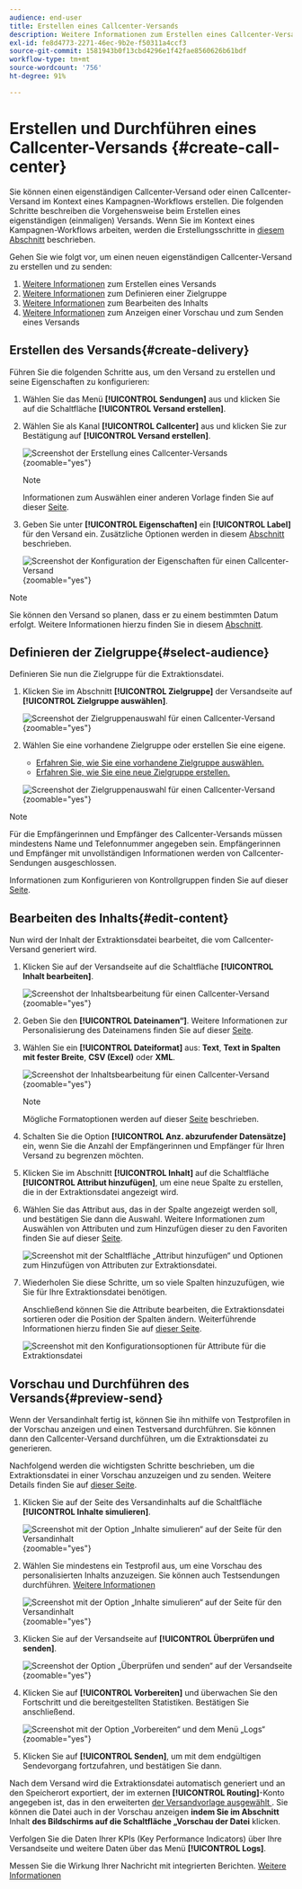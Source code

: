 ```yaml
---
audience: end-user
title: Erstellen eines Callcenter-Versands
description: Weitere Informationen zum Erstellen eines Callcenter-Versands mit Adobe Campaign Web
exl-id: fe8d4773-2271-46ec-9b2e-f50311a4ccf3
source-git-commit: 1581943b0f13cbd4296e1f42fae8560626b61bdf
workflow-type: tm+mt
source-wordcount: '756'
ht-degree: 91%

---
```


# Erstellen und Durchführen eines Callcenter-Versands {#create-call-center}

Sie können einen eigenständigen Callcenter-Versand oder einen Callcenter-Versand im Kontext eines Kampagnen-Workflows erstellen. Die folgenden Schritte beschreiben die Vorgehensweise beim Erstellen eines eigenständigen (einmaligen) Versands. Wenn Sie im Kontext eines Kampagnen-Workflows arbeiten, werden die Erstellungsschritte in [diesem Abschnitt](../workflows/activities/channels.md#create-a-delivery-in-a-campaign-workflow) beschrieben.

Gehen Sie wie folgt vor, um einen neuen eigenständigen Callcenter-Versand zu erstellen und zu senden:

1. [Weitere Informationen](#create-delivery) zum Erstellen eines Versands
1. [Weitere Informationen](#select-audience) zum Definieren einer Zielgruppe
1. [Weitere Informationen](#edit-content) zum Bearbeiten des Inhalts
1. [Weitere Informationen](#preview-send) zum Anzeigen einer Vorschau und zum Senden eines Versands

## Erstellen des Versands{#create-delivery}

Führen Sie die folgenden Schritte aus, um den Versand zu erstellen und seine Eigenschaften zu konfigurieren:

1. Wählen Sie das Menü **[!UICONTROL Sendungen]** aus und klicken Sie auf die Schaltfläche **[!UICONTROL Versand erstellen]**.

1. Wählen Sie als Kanal **[!UICONTROL Callcenter]** aus und klicken Sie zur Bestätigung auf **[!UICONTROL Versand erstellen]**.

   ![Screenshot der Erstellung eines Callcenter-Versands](assets/cc-create.png){zoomable="yes"}

   >[!NOTE]
   >
   >Informationen zum Auswählen einer anderen Vorlage finden Sie auf dieser [Seite](../msg/delivery-template.md).

1. Geben Sie unter **[!UICONTROL Eigenschaften]** ein **[!UICONTROL Label]** für den Versand ein. Zusätzliche Optionen werden in diesem [Abschnitt](../email/create-email.md#create-email) beschrieben.

   ![Screenshot der Konfiguration der Eigenschaften für einen Callcenter-Versand](assets/cc-properties.png){zoomable="yes"}

>[!NOTE]
>
>Sie können den Versand so planen, dass er zu einem bestimmten Datum erfolgt. Weitere Informationen hierzu finden Sie in diesem [Abschnitt](../msg/gs-deliveries.md#gs-schedule).

## Definieren der Zielgruppe{#select-audience}

Definieren Sie nun die Zielgruppe für die Extraktionsdatei.

1. Klicken Sie im Abschnitt **[!UICONTROL Zielgruppe]** der Versandseite auf **[!UICONTROL Zielgruppe auswählen]**.

   ![Screenshot der Zielgruppenauswahl für einen Callcenter-Versand](assets/cc-audience.png){zoomable="yes"}

1. Wählen Sie eine vorhandene Zielgruppe oder erstellen Sie eine eigene.

   * [Erfahren Sie, wie Sie eine vorhandene Zielgruppe auswählen.](../audience/add-audience.md)
   * [Erfahren Sie, wie Sie eine neue Zielgruppe erstellen.](../audience/one-time-audience.md)

   ![Screenshot der Zielgruppenauswahl für einen Callcenter-Versand](assets/cc-audience2.png){zoomable="yes"}

>[!NOTE]
>
>Für die Empfängerinnen und Empfänger des Callcenter-Versands müssen mindestens Name und Telefonnummer angegeben sein. Empfängerinnen und Empfänger mit unvollständigen Informationen werden von Callcenter-Sendungen ausgeschlossen.
>
>Informationen zum Konfigurieren von Kontrollgruppen finden Sie auf dieser [Seite](../audience/control-group.md).

## Bearbeiten des Inhalts{#edit-content}

Nun wird der Inhalt der Extraktionsdatei bearbeitet, die vom Callcenter-Versand generiert wird.

1. Klicken Sie auf der Versandseite auf die Schaltfläche **[!UICONTROL Inhalt bearbeiten]**.

   ![Screenshot der Inhaltsbearbeitung für einen Callcenter-Versand](assets/cc-content0.png){zoomable="yes"}

1. Geben Sie den **[!UICONTROL Dateinamen“]**. Weitere Informationen zur Personalisierung des Dateinamens finden Sie auf dieser [Seite](../personalization/personalize.md).

1. Wählen Sie ein **[!UICONTROL Dateiformat]** aus: **Text**, **Text in Spalten mit fester Breite**, **CSV (Excel)** oder **XML**.

   ![Screenshot der Inhaltsbearbeitung für einen Callcenter-Versand](assets/cc-content.png){zoomable="yes"}

   >[!NOTE]
   >
   >Mögliche Formatoptionen werden auf dieser [Seite](../direct-mail/content-direct-mail.md#properties) beschrieben.

1. Schalten Sie die Option **[!UICONTROL Anz. abzurufender Datensätze]** ein, wenn Sie die Anzahl der Empfängerinnen und Empfänger für Ihren Versand zu begrenzen möchten.

1. Klicken Sie im Abschnitt **[!UICONTROL Inhalt]** auf die Schaltfläche **[!UICONTROL Attribut hinzufügen]**, um eine neue Spalte zu erstellen, die in der Extraktionsdatei angezeigt wird.

1. Wählen Sie das Attribut aus, das in der Spalte angezeigt werden soll, und bestätigen Sie dann die Auswahl. Weitere Informationen zum Auswählen von Attributen und zum Hinzufügen dieser zu den Favoriten finden Sie auf dieser [Seite](../get-started/attributes.md).

   ![Screenshot mit der Schaltfläche „Attribut hinzufügen“ und Optionen zum Hinzufügen von Attributen zur Extraktionsdatei.](assets/cc-add-attribute.png)

1. Wiederholen Sie diese Schritte, um so viele Spalten hinzuzufügen, wie Sie für Ihre Extraktionsdatei benötigen.

   Anschließend können Sie die Attribute bearbeiten, die Extraktionsdatei sortieren oder die Position der Spalten ändern. Weiterführende Informationen hierzu finden Sie auf [dieser Seite](../direct-mail/content-direct-mail.md#content).

   ![Screenshot mit den Konfigurationsoptionen für Attribute für die Extraktionsdatei](assets/cc-content-attributes.png)

## Vorschau und Durchführen des Versands{#preview-send}

Wenn der Versandinhalt fertig ist, können Sie ihn mithilfe von Testprofilen in der Vorschau anzeigen und einen Testversand durchführen. Sie können dann den Callcenter-Versand durchführen, um die Extraktionsdatei zu generieren.

Nachfolgend werden die wichtigsten Schritte beschrieben, um die Extraktionsdatei in einer Vorschau anzuzeigen und zu senden. Weitere Details finden Sie auf [dieser Seite](../direct-mail/send-direct-mail.md).

1. Klicken Sie auf der Seite des Versandinhalts auf die Schaltfläche **[!UICONTROL Inhalte simulieren]**.

   ![Screenshot mit der Option „Inhalte simulieren“ auf der Seite für den Versandinhalt](assets/cc-simulate0.png){zoomable="yes"}

1. Wählen Sie mindestens ein Testprofil aus, um eine Vorschau des personalisierten Inhalts anzuzeigen. Sie können auch Testsendungen durchführen. [Weitere Informationen](../direct-mail/send-direct-mail.md#preview-dm)

   ![Screenshot mit der Option „Inhalte simulieren“ auf der Seite für den Versandinhalt](assets/cc-simulate.png){zoomable="yes"}

1. Klicken Sie auf der Versandseite auf **[!UICONTROL Überprüfen und senden]**.

   ![Screenshot der Option „Überprüfen und senden“ auf der Versandseite](assets/cc-review-send.png){zoomable="yes"}

1. Klicken Sie auf **[!UICONTROL Vorbereiten]** und überwachen Sie den Fortschritt und die bereitgestellten Statistiken. Bestätigen Sie anschließend.

   ![Screenshot mit der Option „Vorbereiten“ und dem Menü „Logs“](assets/cc-prepare.png){zoomable="yes"}

1. Klicken Sie auf **[!UICONTROL Senden]**, um mit dem endgültigen Sendevorgang fortzufahren, und bestätigen Sie dann.

Nach dem Versand wird die Extraktionsdatei automatisch generiert und an den Speicherort exportiert, der im externen **[!UICONTROL Routing]**-Konto angegeben ist, das in den erweiterten [ der Versandvorlage ausgewählt ](../advanced-settings/delivery-settings.md). Sie können die Datei auch in der Vorschau anzeigen **indem Sie im Abschnitt** Inhalt **des Bildschirms auf die Schaltfläche „Vorschau der Datei** klicken.

Verfolgen Sie die Daten Ihrer KPIs (Key Performance Indicators) über Ihre Versandseite und weitere Daten über das Menü **[!UICONTROL Logs]**.

Messen Sie die Wirkung Ihrer Nachricht mit integrierten Berichten. [Weitere Informationen](../reporting/direct-mail.md)
